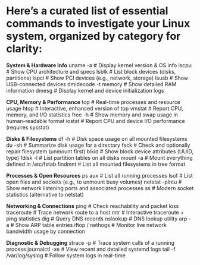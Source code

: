 # Here’s a curated list of essential commands to investigate your Linux system, organized by category for clarity:

**System & Hardware Info**
uname -a          # Display kernel version & OS info
lscpu             # Show CPU architecture and specs
lsblk             # List block devices (disks, partitions)
lspci             # Show PCI devices (e.g., network, storage)
lsusb             # Show USB-connected devices
dmidecode -t memory # Show detailed RAM information
dmesg             # Display kernel and device initialization logs

**CPU, Memory & Performance**
top               # Real-time processes and resource usage
htop              # Interactive, enhanced version of top
vmstat            # Report CPU, memory, and I/O statistics
free -h           # Show memory and swap usage in human-readable format
iostat            # Report CPU and device I/O performance (requires sysstat)

**Disks & Filesystems**
df -h             # Disk space usage on all mounted filesystems
du -sh <path>     # Summarize disk usage for a directory
fsck              # Check and optionally repair filesystem (unmount first)
blkid             # Show block device attributes (UUID, type)
fdisk -l          # List partition tables on all disks
mount -a          # Mount everything defined in /etc/fstab
findmnt           # List all mounted filesystems in tree format

**Processes & Open Resources**
ps aux            # List all running processes
lsof              # List open files and sockets (e.g., to unmount busy volumes)
netstat -plntu    # Show network listening ports and associated processes
ss                # Modern socket statistics (alternative to netstat)

**Networking & Connections**
ping <host>       # Check reachability and packet loss
traceroute <host> # Trace network route to a host
mtr <host>        # Interactive traceroute + ping statistics
dig <domain>      # Query DNS records
nslookup <domain> # DNS lookup utility
arp -a            # Show ARP table entries
iftop / nethogs   # Monitor live network bandwidth usage by connection

**Diagnostic & Debugging**
strace -p <pid>   # Trace system calls of a running process
journalctl -xe    # View recent and detailed systemd logs
tail -f /var/log/syslog # Follow system logs in real-time
